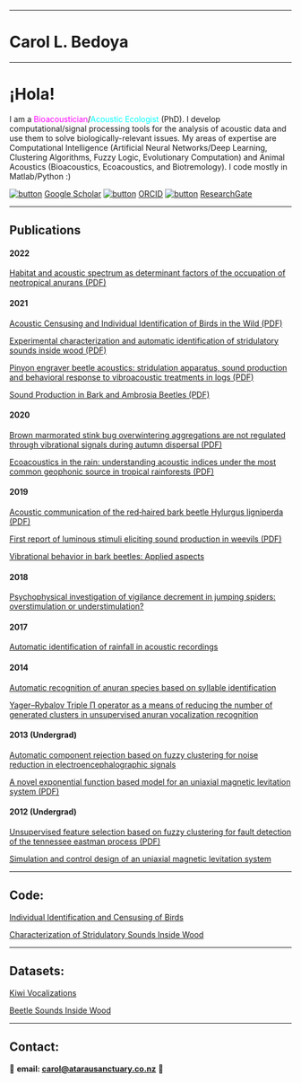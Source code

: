 *** 

#  Carol L. Bedoya

*** 

# ¡Hola!

I am a <span style="color:magenta">Bioacoustician</span>/<span style="color:cyan">Acoustic Ecologist</span> (PhD). I develop computational/signal processing tools for the analysis of acoustic data and use them to solve biologically-relevant issues. My areas of expertise are Computational Intelligence (Artificial Neural Networks/Deep Learning, Clustering Algorithms, Fuzzy Logic, Evolutionary Computation) and Animal Acoustics (Bioacoustics, Ecoacoustics, and Biotremology). I code mostly in Matlab/Python :)

[![button](https://img.icons8.com/color/48/000000/google-scholar--v3.png)](https://scholar.google.co.nz/citations?user=-yOQu6MAAAAJ&hl=en) [ Google Scholar](https://scholar.google.co.nz/citations?user=-yOQu6MAAAAJ&hl=en) [![button](https://img.icons8.com/windows/48/000000/orcid.png)](https://orcid.org/0000-0002-7013-7083) [ORCID](https://orcid.org/0000-0002-7013-7083) [![button](https://img.icons8.com/windows/48/000000/researchgate.png)](https://www.researchgate.net/profile/Carol-Bedoya) [ResearchGate](https://www.researchgate.net/profile/Carol-Bedoya)

*** 

## Publications

#### 2022

[Habitat and acoustic spectrum as determinant factors of the occupation of neotropical anurans (PDF)](http://revistas.humboldt.org.co/index.php/biota/article/view/910/1079)

#### 2021

[Acoustic Censusing and Individual Identification of Birds in the Wild (PDF)](https://www.biorxiv.org/content/10.1101/2021.10.29.466450v1.full.pdf)

[Experimental characterization and automatic identification of stridulatory sounds inside wood (PDF)](https://www.biorxiv.org/content/biorxiv/early/2021/09/09/2021.09.08.459381.full.pdf)

[Pinyon engraver beetle acoustics: stridulation apparatus, sound production and behavioral response to vibroacoustic treatments in logs (PDF)](https://www.mdpi.com/2075-4450/12/6/496/htm)

[Sound Production in Bark and Ambrosia Beetles (PDF)](https://ir.canterbury.ac.nz/bitstream/handle/10092/18512/Bioacoustics_repository%5B2%5D.pdf?sequence=2)

#### 2020

[Brown marmorated stink bug overwintering aggregations are not regulated through vibrational signals during autumn dispersal (PDF)](https://royalsocietypublishing.org/doi/pdf/10.1098/rsos.201371)

[Ecoacoustics in the rain: understanding acoustic indices under the most common geophonic source in tropical rainforests (PDF)](https://zslpublications.onlinelibrary.wiley.com/doi/pdfdirect/10.1002/rse2.162)

#### 2019

[Acoustic communication of the red‐haired bark beetle Hylurgus ligniperda (PDF)](https://ir.canterbury.ac.nz/bitstream/handle/10092/17606/Bedoya_et_al_2019_hylurgus_UC.pdf?sequence=3)

[First report of luminous stimuli eliciting sound production in weevils (PDF)](https://ir.canterbury.ac.nz/bitstream/handle/10092/17524/Bedoya_et_al_2019_hylesinus_UC.pdf?sequence=3)

[Vibrational behavior in bark beetles: Applied aspects](https://link.springer.com/chapter/10.1007/978-3-030-22293-2_21)

#### 2018

[Psychophysical investigation of vigilance decrement in jumping spiders: overstimulation or understimulation?](https://link.springer.com/article/10.1007/s10071-018-1210-2)

#### 2017

[Automatic identification of rainfall in acoustic recordings](https://www.sciencedirect.com/science/article/abs/pii/S1470160X16307117)

#### 2014

[Automatic recognition of anuran species based on syllable identification](https://www.sciencedirect.com/science/article/abs/pii/S1574954114001198)

[Yager–Rybalov Triple Π operator as a means of reducing the number of generated clusters in unsupervised anuran vocalization recognition](https://link.springer.com/chapter/10.1007/978-3-319-13650-9_34)

#### 2013 (Undergrad)

[Automatic component rejection based on fuzzy clustering for noise reduction in electroencephalographic signals](https://ieeexplore.ieee.org/abstract/document/6644922)

[A novel exponential function based model for an uniaxial magnetic levitation system (PDF)](http://www.scielo.org.co/pdf/rfiua/n67/n67a06.pdf)

#### 2012 (Undergrad)

[Unsupervised feature selection based on fuzzy clustering for fault detection of the tennessee eastman process (PDF)](https://www.researchgate.net/profile/Cesar-Uribe/publication/281068887_Unsupervised_Feature_Selection_Based_on_Fuzzy_Clustering_for_Fault_Detection_of_the_Tennessee_Eastman_Process/links/59ca8f9b0f7e9bbfdc36acb9/Unsupervised-Feature-Selection-Based-on-Fuzzy-Clustering-for-Fault-Detection-of-the-Tennessee-Eastman-Process.pdf)

[Simulation and control design of an uniaxial magnetic levitation system](https://ieeexplore.ieee.org/abstract/document/6404077)
  
***

## Code:

  [Individual Identification and Censusing of Birds](https://github.com/carolbedoya/Bird-ID-and-Censusing)

  [Characterization of Stridulatory Sounds Inside Wood](https://github.com/carolbedoya/Beetle-Sounds-Inside-Wood)

***

## Datasets:

  [Kiwi Vocalizations](https://doi.org/10.6084/m9.figshare.16850542.v1)

  [Beetle Sounds Inside Wood](https://doi.org/10.6084/m9.figshare.19233087)
  
***

## Contact:

📧 **email:  <span style="color:CornflowerBlue">carol@atarausanctuary.co.nz</span>**  🦜


